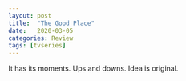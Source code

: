 ```yaml
---
layout: post
title:  "The Good Place"
date:   2020-03-05
categories: Review
tags: [tvseries]
---
```


It has its moments. Ups and downs. Idea is original. 
